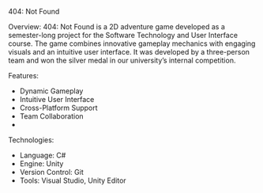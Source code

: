 404: Not Found

Overview:
404: Not Found is a 2D adventure game developed as a semester-long project for the Software Technology and User Interface course.
The game combines innovative gameplay mechanics with engaging visuals and an intuitive user interface.
It was developed by a three-person team and won the silver medal in our university’s internal competition.

Features:
- Dynamic Gameplay
- Intuitive User Interface
- Cross-Platform Support
- Team Collaboration
- 
Technologies:
- Language: C#
- Engine: Unity
- Version Control: Git
- Tools: Visual Studio, Unity Editor
